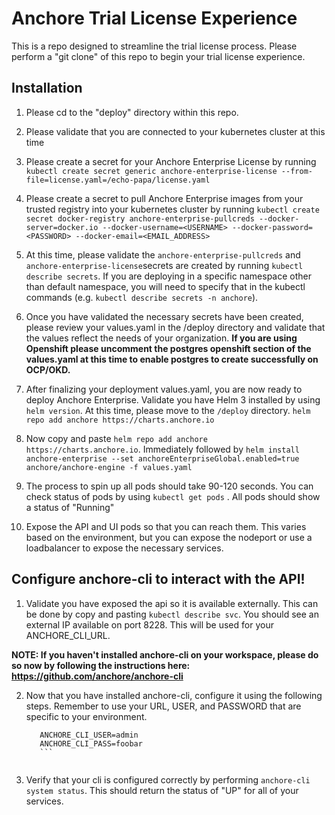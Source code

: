# Anchore Trial License Experience
This is a repo designed to streamline the trial license process. Please perform a "git clone" of this repo to begin your trial license experience.

## Installation 
1. Please cd to the "deploy" directory within this repo. 

2. Please validate that you are connected to your kubernetes cluster at this time 

3. Please create a secret for your Anchore Enterprise License by running `kubectl create secret generic anchore-enterprise-license --from-file=license.yaml=/echo-papa/license.yaml`

4. Please create a secret to pull Anchore Enterprise images from your trusted registry into your kubernetes cluster by running `kubectl create secret docker-registry anchore-enterprise-pullcreds --docker-server=docker.io --docker-username=<USERNAME> --docker-password=<PASSWORD> --docker-email=<EMAIL_ADDRESS>`
5. At this time, please validate the `anchore-enterprise-pullcreds` and `anchore-enterprise-license`secrets are created by running `kubectl describe secrets`. If you are deploying in a specific namespace other than default namespace, you will need to specify that in the kubectl commands (e.g. `kubectl describe secrets -n anchore`). 

6. Once you have validated the necessary secrets have been created, please review your values.yaml in the /deploy directory and validate that the values reflect the needs of your organization. **If you are using Openshift please uncomment the postgres openshift section of the values.yaml at this time to enable postgres to create successfully on OCP/OKD.**

7. After finalizing your deployment values.yaml, you are now ready to deploy Anchore Enterprise. Validate you have Helm 3 installed by using `helm version`. At this time, please move to the `/deploy` directory. 
`helm repo add anchore https://charts.anchore.io`

8. Now copy and paste `helm repo add anchore https://charts.anchore.io`. Immediately followed by `helm install anchore-enterprise --set anchoreEnterpriseGlobal.enabled=true anchore/anchore-engine -f values.yaml`

9. The process to spin up all pods should take 90-120 seconds. You can check status of pods by using `kubectl get pods` . All pods should show a status of "Running"

10. Expose the API and UI pods so that you can reach them. This varies based on the environment, but you can expose the nodeport or use a loadbalancer to expose the necessary services.

## Configure anchore-cli to interact with the API! 

1. Validate you have exposed the api so it is available externally. This can be done by copy and pasting `kubectl describe svc`. You should see an external IP available on port 8228. This will be used for your ANCHORE_CLI_URL.

 **NOTE: If you haven't installed anchore-cli on your workspace, please do so now by following the instructions here: https://github.com/anchore/anchore-cli**
 
2. Now that you have installed anchore-cli, configure it using the following steps. Remember to use your URL, USER, and PASSWORD that are specific to your environment. 
    ```ANCHORE_CLI_URL=http://myserver.example.com:8228/v1 
       ANCHORE_CLI_USER=admin 
       ANCHORE_CLI_PASS=foobar
       ```
       
3. Verify that your cli is configured correctly by performing `anchore-cli system status`. This should return the status of "UP" for all of your services. 

   


